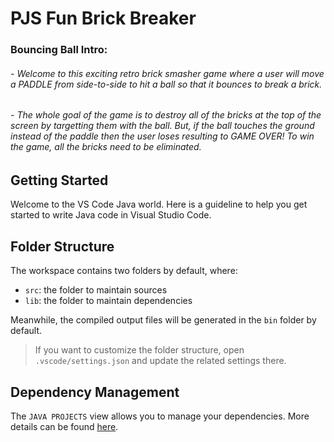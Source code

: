 # PJS Fun Brick Breaker

### Bouncing Ball Intro:

###### - Welcome to this exciting retro brick smasher game where a user will move a PADDLE from side-to-side to hit a ball so that it bounces to break a brick. 

###### - The whole goal of the game is to destroy all of the bricks at the top of the screen by targetting them with the ball. But, if the ball touches the ground instead of the paddle then the user loses resulting to GAME OVER! To win the game, all the bricks need to be eliminated.

## Getting Started

Welcome to the VS Code Java world. Here is a guideline to help you get started to write Java code in Visual Studio Code.

## Folder Structure

The workspace contains two folders by default, where:

- `src`: the folder to maintain sources
- `lib`: the folder to maintain dependencies

Meanwhile, the compiled output files will be generated in the `bin` folder by default.

> If you want to customize the folder structure, open `.vscode/settings.json` and update the related settings there.

## Dependency Management

The `JAVA PROJECTS` view allows you to manage your dependencies. More details can be found [here](https://github.com/microsoft/vscode-java-dependency#manage-dependencies).
